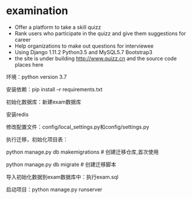 # examination

* Offer a platform to take a skill quizz
* Rank users who participate in the quizz and give them suggestions for career
* Help organizations to make out questions for interviewee
* Using Django 1.11.2 Python3.5 and MySQL5.7 Bootstrap3
* the site is under building http://www.quizz.cn and the source code places here



环境：python version 3.7

安装依赖：pip install –r requirements.txt

初始化数据库：新建exam数据库

安装redis

修改配置文件：config/local_settings.py和config/settings.py

执行迁移，初始化项目表：

python  manage.py  db  makemigrations    # 创建迁移仓库,首次使用  

python  manage.py  db  migrate   # 创建迁移脚本

导入初始化数据到exam数据库中：执行exam.sql

启动项目：python manage.py runserver

